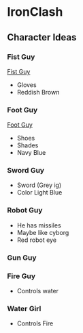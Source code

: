 # IronClash

## Character Ideas

### Fist Guy
[Fist Guy](Assets\Characters\Fist_Guy\FistGuy.png)
- Gloves
- Reddish Brown

### Foot Guy
[Foot Guy](Assets\Characters\Foot_Guy\FootGuy.png)

- Shoes
- Shades
- Navy Blue

### Sword Guy
- Sword (Grey ig)
- Color Light Blue
  
### Robot Guy
- He has missiles
- Maybe like cyborg
- Red robot eye

### Gun Guy

### Fire Guy
- Controls water

### Water Girl
- Controls Fire

